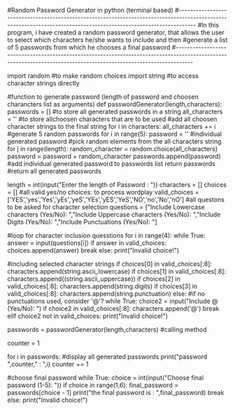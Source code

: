 #Random Password Generator in python (terminal based)
#------------------------------------------------------------------------------------------------------------------------------------------------------------------
#In this program, i have created a random password generator, that allows the user to select which characters he/she wants to include and then 
#generate a list of 5 passwords from which he chooses a final password
#------------------------------------------------------------------------------------------------------------------------------------------------------------------

import random #to make random choices
import string #to access character strings directly

#function to generate password (length of password and choosen charancters list as arguments)
def passwordGenerator(length,characters):
    passwords = [] #to store all generated passwords in a string
    all_characters = '' #to store allchoosen characters that are to be used
    #add all choosen character strings to the final string
    for i in characters:
        all_characters += i
    #generate 5 random passwords
    for i in range(5):
        password = '' #individual generated password
        #pick random elements from the all characters string
        for j in range(length):
            random_character = random.choice(all_characters)
            password = password + random_character
        passwords.append(password) #add individual generated password to passwords list
    return passwords #return all generated passwords

length = int(input("Enter the length of Password : "))
characters = []
choices = []
#all valid yes/no choices: to process wordplay
valid_choices = ['YES','yes','Yes','yEs','yeS','YEs','yES','YeS','NO','no','No','nO']
#all questons to be asked for character selection
questions = ["Include Lowercase characters (Yes/No): ","Include Uppercase characters (Yes/No): ","Include Digits (Yes/No): ","Include Punctuations (Yes/No): "]

#loop for character inclusion quesstions
for i in range(4):
    while True:
        answer = input(questions[i])
        if answer in valid_choices:
            choices.append(answer)
            break
        else:
            print("Invalid choice!")

#including selected character strings 
if choices[0] in valid_choices[:8]:
    characters.append(string.ascii_lowercase)
if choices[1] in valid_choices[:8]:
    characters.append((string.ascii_uppercase))
if choices[2] in valid_choices[:8]:
    characters.append(string.digits)
if choices[3] in valid_choices[:8]:
    characters.append(string.punctuation)
else: #if no punctuations used, consider '@'? 
    while True:
        choice2 = input("Include @ (Yes/No): ")
        if choice2 in valid_choices[:8]:
            characters.append('@')
            break
        elif choice2 not in valid_choices:
            print("Invalid choice!")

passwords = passwordGenerator(length,characters) #calling method

counter = 1

for i in passwords: #display all generated passwords
    print("password ",counter," : ",i)
    counter += 1

#choose final password
while True:
    choice = int(input("Choose final password (1-5): "))
    if choice in range(1,6):
        final_password = passwords[choice - 1]
        print("the final password is : ",final_password)
        break
    else:
        print("Invalid choice!")

